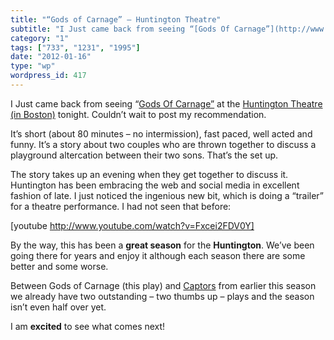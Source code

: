 ```yaml
---
title: "“Gods of Carnage” – Huntington Theatre"
subtitle: "I Just came back from seeing “[Gods Of Carnage”](http://www.huntingtontheatre.org/season/production...."
category: "1"
tags: ["733", "1231", "1995"]
date: "2012-01-16"
type: "wp"
wordpress_id: 417
---
```

I Just came back from seeing “[Gods Of Carnage”](http://www.huntingtontheatre.org/season/production.aspx?id=10226&src=t) at the [Huntington Theatre (in Boston)](http://www.huntingtontheatre.org/index2.aspx) tonight. Couldn’t wait to post my recommendation.

It’s short (about 80 minutes – no intermission), fast paced, well acted and funny. It’s a story about two couples who are thrown together to discuss a playground altercation between their two sons. That’s the set up.

The story takes up an evening when they get together to discuss it. Huntington has been embracing the web and social media in excellent fashion of late. I just noticed the ingenious new bit, which is doing a “trailer” for a theatre performance. I had not seen that before:

[youtube http://www.youtube.com/watch?v=Fxcei2FDV0Y]

By the way, this has been a **great season** for the **Huntington**. We’ve been going there for years and enjoy it although each season there are some better and some worse.

Between Gods of Carnage (this play) and [Captors](http://www.huntingtontheatre.org/season/production.aspx?id=10179) from earlier this season we already have two outstanding – two thumbs up – plays and the season isn’t even half over yet.

I am **excited** to see what comes next!
